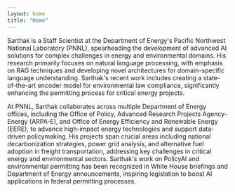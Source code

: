 ```yaml
---
layout: home
title: "Home"
---
```


Sarthak is a Staff Scientist at the Department of Energy's Pacific Northwest National Laboratory (PNNL), spearheading the development of advanced AI solutions for complex challenges in energy and environmental domains. His research primarily focuses on natural language processing, with emphasis on RAG techniques and developing novel architectures for domain-specific language understanding. Sarthak's recent work includes creating a state-of-the-art encoder model for environmental law compliance, significantly enhancing the permitting process for critical energy projects.

At PNNL, Sarthak collaborates across multiple Department of Energy offices, including the Office of Policy, Advanced Research Projects Agency-Energy (ARPA-E), and Office of Energy Efficiency and Renewable Energy (EERE), to advance high-impact energy technologies and support data-driven policymaking. His projects span crucial areas including national decarbonization strategies, power grid analysis, and alternative fuel adoption in freight transportation, addressing key challenges in critical energy and environmental sectors. Sarthak's work on PolicyAI and environmental permitting has been recognized in White House briefings and Department of Energy announcements, inspiring legislation to boost AI applications in federal permitting processes.



